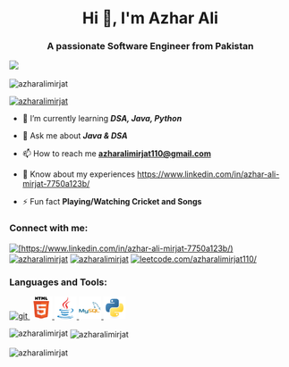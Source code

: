 <h1 align="center">Hi 👋, I'm Azhar Ali</h1>
<h3 align="center">A passionate Software Engineer from Pakistan</h3>
<img src="https://camo.githubusercontent.com/0b5f431a318eb824e40b630d869b6a8629d4c86eeb84910b72e15e30ce4e482f/68747470733a2f2f7172616e676572732e636f6d2f77702d636f6e74656e742f75706c6f6164732f323032312f30392f42616e6e65722d496e74726f64756374696f6e2d746f2d33442d416e696d6174696f6e2e706e67">

<p align="left"> <img src="https://komarev.com/ghpvc/?username=azharalimirjat&label=Profile%20views&color=0e75b6&style=flat" alt="azharalimirjat" /> </p>

<p align="left"> <a href="https://github.com/ryo-ma/github-profile-trophy"><img src="https://github-profile-trophy.vercel.app/?username=azharalimirjat" alt="azharalimirjat" /></a> </p>

- 🌱 I’m currently learning ***DSA, Java, Python***

- 💬 Ask me about ***Java & DSA***

- 📫 How to reach me **azharalimirjat110@gmail.com**

- 📄 Know about my experiences https://www.linkedin.com/in/azhar-ali-mirjat-7750a123b/

- ⚡ Fun fact **Playing/Watching Cricket and Songs**

<h3 align="left">Connect with me:</h3>
<p align="left">
<a href="https://www.linkedin.com/in/azhar-ali-mirjat-7750a123b/" target="blank"><img align="center" src="https://raw.githubusercontent.com/rahuldkjain/github-profile-readme-generator/master/src/images/icons/Social/linked-in-alt.svg" alt="[https://www.linkedin.com/in/azhar-ali-mirjat-7750a123b/)" height="30" width="40" /></a>
<a href="https://www.kaggle.com/azharalimirjat" target="blank"><img align="center" src="https://raw.githubusercontent.com/rahuldkjain/github-profile-readme-generator/master/src/images/icons/Social/kaggle.svg" alt="azharalimirjat" height="30" width="40" /></a>
<a href="https://www.hackerrank.com/azharalimirjat" target="blank"><img align="center" src="https://raw.githubusercontent.com/rahuldkjain/github-profile-readme-generator/master/src/images/icons/Social/hackerrank.svg" alt="azharalimirjat" height="30" width="40" /></a>
<a href="https://leetcode.com/azharalimirjat110/" target="blank"><img align="center" src="https://raw.githubusercontent.com/rahuldkjain/github-profile-readme-generator/master/src/images/icons/Social/leet-code.svg" alt="leetcode.com/azharalimirjat110/" height="30" width="40" /></a>
</p>

<h3 align="left">Languages and Tools:</h3>
<p align="left"> <a href="https://git-scm.com/" target="_blank" rel="noreferrer"> <img src="https://www.vectorlogo.zone/logos/git-scm/git-scm-icon.svg" alt="git" width="40" height="40"/> </a> <a href="https://www.w3.org/html/" target="_blank" rel="noreferrer"> <img src="https://raw.githubusercontent.com/devicons/devicon/master/icons/html5/html5-original-wordmark.svg" alt="html5" width="40" height="40"/> </a> <a href="https://www.java.com" target="_blank" rel="noreferrer"> <img src="https://raw.githubusercontent.com/devicons/devicon/master/icons/java/java-original.svg" alt="java" width="40" height="40"/> </a> <a href="https://www.mysql.com/" target="_blank" rel="noreferrer"> <img src="https://raw.githubusercontent.com/devicons/devicon/master/icons/mysql/mysql-original-wordmark.svg" alt="mysql" width="40" height="40"/> </a> <a href="https://www.python.org" target="_blank" rel="noreferrer"> <img src="https://raw.githubusercontent.com/devicons/devicon/master/icons/python/python-original.svg" alt="python" width="40" height="40"/> </a> </p>

<p><img align="left" src="https://github-readme-stats.vercel.app/api/top-langs?username=azharalimirjat&show_icons=true&locale=en&layout=compact" alt="azharalimirjat" /></p>

<p>&nbsp;<img align="center" src="https://github-readme-stats.vercel.app/api?username=azharalimirjat&show_icons=true&locale=en" alt="azharalimirjat" /></p>

<p><img align="center" src="https://github-readme-streak-stats.herokuapp.com/?user=azharalimirjat&" alt="azharalimirjat" /></p>
